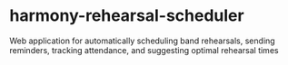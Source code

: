 # harmony-rehearsal-scheduler
Web application for automatically scheduling band rehearsals, sending reminders, tracking attendance, and suggesting optimal rehearsal times
